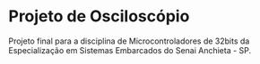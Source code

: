 # Projeto de Osciloscópio
Projeto final para a disciplina de Microcontroladores de 32bits da Especialização em Sistemas Embarcados do Senai Anchieta - SP.
